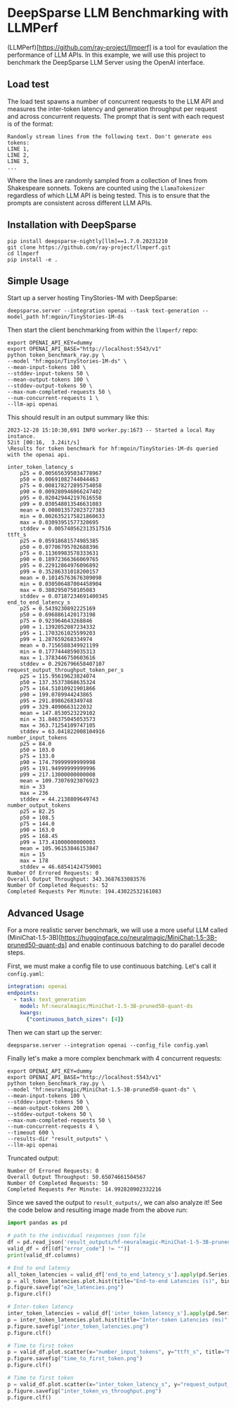 # DeepSparse LLM Benchmarking with LLMPerf

(LLMPerf)[https://github.com/ray-project/llmperf] is a tool for evaulation the performance of LLM APIs. In this example, we will use this project to benchmark the DeepSparse LLM Server using the OpenAI interface.

## Load test

The load test spawns a number of concurrent requests to the LLM API and measures the inter-token latency and generation throughput per request and across concurrent requests. The prompt that is sent with each request is of the format:

```
Randomly stream lines from the following text. Don't generate eos tokens:
LINE 1,
LINE 2,
LINE 3,
...
```

Where the lines are randomly sampled from a collection of lines from Shakespeare sonnets. Tokens are counted using the `LlamaTokenizer` regardless of which LLM API is being tested. This is to ensure that the prompts are consistent across different LLM APIs.

## Installation with DeepSparse

```
pip install deepsparse-nightly[llm]==1.7.0.20231210
git clone https://github.com/ray-project/llmperf.git
cd llmperf
pip install -e .
```

## Simple Usage

Start up a server hosting TinyStories-1M with DeepSparse:
```
deepsparse.server --integration openai --task text-generation --model_path hf:mgoin/TinyStories-1M-ds
```

Then start the client benchmarking from within the `llmperf/` repo:
```
export OPENAI_API_KEY=dummy
export OPENAI_API_BASE="http://localhost:5543/v1"
python token_benchmark_ray.py \
--model "hf:mgoin/TinyStories-1M-ds" \
--mean-input-tokens 100 \
--stddev-input-tokens 50 \
--mean-output-tokens 100 \
--stddev-output-tokens 50 \
--max-num-completed-requests 50 \
--num-concurrent-requests 1 \
--llm-api openai
```

This should result in an output summary like this:

```
2023-12-28 15:10:30,691 INFO worker.py:1673 -- Started a local Ray instance.
52it [00:16,  3.24it/s]                                                                                                                                                         
\Results for token benchmark for hf:mgoin/TinyStories-1M-ds queried with the openai api.

inter_token_latency_s
    p25 = 0.005656395034778967
    p50 = 0.00691082744044463
    p75 = 0.008178272895754058
    p90 = 0.009280946066247402
    p95 = 0.020429442197616558
    p99 = 0.030548013546631083
    mean = 0.008013572023727383
    min = 0.0026352175821860633
    max = 0.03093951577320695
    stddev = 0.005740562313517516
ttft_s
    p25 = 0.05918681574985385
    p50 = 0.07706795702688396
    p75 = 0.11369983578333631
    p90 = 0.18972366366069765
    p95 = 0.22912864976096892
    p99 = 0.35286331018200157
    mean = 0.10145763676309098
    min = 0.030506487004458904
    max = 0.3802950750105083
    stddev = 0.07187234691400345
end_to_end_latency_s
    p25 = 0.5439230892225169
    p50 = 0.6968861420173198
    p75 = 0.923964643268846
    p90 = 1.1392052087234332
    p95 = 1.1703261025599203
    p99 = 1.287659268334974
    mean = 0.7156588349921199
    min = 0.1777444859035313
    max = 1.3783446750603616
    stddev = 0.2926796658407107
request_output_throughput_token_per_s
    p25 = 115.95619623824074
    p50 = 137.35373868635324
    p75 = 164.51010921901866
    p90 = 199.0789944243865
    p95 = 291.8986268349748
    p99 = 329.4090663122032
    mean = 147.8530523229102
    min = 31.846375045053573
    max = 363.71254109747105
    stddev = 63.041822008104916
number_input_tokens
    p25 = 84.0
    p50 = 103.0
    p75 = 133.0
    p90 = 174.79999999999998
    p95 = 191.94999999999996
    p99 = 217.13000000000008
    mean = 109.73076923076923
    min = 33
    max = 236
    stddev = 44.2138809649743
number_output_tokens
    p25 = 82.25
    p50 = 108.5
    p75 = 144.0
    p90 = 163.0
    p95 = 168.45
    p99 = 173.41000000000003
    mean = 105.96153846153847
    min = 15
    max = 178
    stddev = 46.68541424759001
Number Of Errored Requests: 0
Overall Output Throughput: 343.3687633083576
Number Of Completed Requests: 52
Completed Requests Per Minute: 194.43022532161083
```

## Advanced Usage

For a more realistic server benchmark, we will use a more useful LLM called (MiniChat-1.5-3B)[https://huggingface.co/neuralmagic/MiniChat-1.5-3B-pruned50-quant-ds] and enable continuous batching to do parallel decode steps.

First, we must make a config file to use continuous batching. Let's call it `config.yaml`:
```yaml
integration: openai
endpoints:
  - task: text_generation
    model: hf:neuralmagic/MiniChat-1.5-3B-pruned50-quant-ds
    kwargs:
      {"continuous_batch_sizes": [4]}
```

Then we can start up the server:
```
deepsparse.server --integration openai --config_file config.yaml
```

Finally let's make a more complex benchmark with 4 concurrent requests:
```
export OPENAI_API_KEY=dummy
export OPENAI_API_BASE="http://localhost:5543/v1"
python token_benchmark_ray.py \
--model "hf:neuralmagic/MiniChat-1.5-3B-pruned50-quant-ds" \
--mean-input-tokens 100 \
--stddev-input-tokens 50 \
--mean-output-tokens 200 \
--stddev-output-tokens 50 \
--max-num-completed-requests 50 \
--num-concurrent-requests 4 \
--timeout 600 \
--results-dir "result_outputs" \
--llm-api openai
```

Truncated output:
```
Number Of Errored Requests: 0
Overall Output Throughput: 50.65074661504567
Number Of Completed Requests: 50
Completed Requests Per Minute: 14.992820902332216
```

Since we saved the output to `result_outputs/`, we can also analyze it! See the code below and resulting image made from the above run:

```python
import pandas as pd

# path to the individual responses json file
df = pd.read_json('result_outputs/hf-neuralmagic-MiniChat-1-5-3B-pruned50-quant-ds_100_200_individual_responses.json')
valid_df = df[(df["error_code"] != "")]
print(valid_df.columns)

# End to end latency
all_token_latencies = valid_df['end_to_end_latency_s'].apply(pd.Series).stack()
p = all_token_latencies.plot.hist(title="End-to-end Latencies (s)", bins=30)
p.figure.savefig("e2e_latencies.png")
p.figure.clf()

# Inter-token latency
inter_token_latencies = valid_df['inter_token_latency_s'].apply(pd.Series).stack() * 1000
p = inter_token_latencies.plot.hist(title="Inter-token Latencies (ms)", bins=30)
p.figure.savefig("inter_token_latencies.png")
p.figure.clf()

# Time to first token
p = valid_df.plot.scatter(x="number_input_tokens", y="ttft_s", title="Number of Input Tokens vs. TTFT")
p.figure.savefig("time_to_first_token.png")
p.figure.clf()

# Time to first token
p = valid_df.plot.scatter(x="inter_token_latency_s", y="request_output_throughput_token_per_s", title="Inter-token Latency vs. Output Throughput")
p.figure.savefig("inter_token_vs_throughput.png")
p.figure.clf()
```